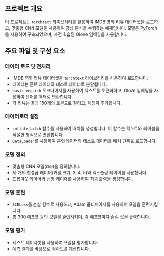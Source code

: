 ## 프로젝트 개요
이 프로젝트는 `torchtext` 라이브러리를 활용하여 IMDB 영화 리뷰 데이터셋을 로드하고, 맞춤형 CNN 모델을 사용하여 감성 분석을 수행하는 예제입니다. 모델은 PyTorch를 사용하여 구축되었으며, 사전 학습된 GloVe 임베딩을 사용합니다.

## 주요 파일 및 구성 요소

### 데이터 로드 및 전처리
- IMDB 영화 리뷰 데이터셋을 `torchtext` 라이브러리를 사용하여 로드합니다.
- 데이터는 훈련 데이터와 테스트 데이터로 분할됩니다.
- `basic_english` 토크나이저를 사용하여 텍스트를 토큰화하고, GloVe 임베딩을 사용하여 단어를 벡터로 변환합니다.
- 각 리뷰는 최대 150개의 토큰으로 잘리고, 패딩이 추가됩니다.

### 데이터로더 설정
- `collate_batch` 함수를 사용하여 배치를 생성합니다. 이 함수는 텍스트와 레이블을 적절한 형식으로 변환합니다.
- `DataLoader`를 사용하여 훈련 데이터와 테스트 데이터를 배치 단위로 로드합니다.

### 모델 정의
- 맞춤형 CNN 모델(`CNN`)을 정의합니다.
- 세 개의 합성곱 레이어(커널 크기: 3, 4, 5)와 맥스풀링 레이어를 사용합니다.
- 드롭아웃 레이어와 선형 레이어를 사용하여 최종 출력을 생성합니다.

### 모델 훈련
- `BCELoss`를 손실 함수로 사용하고, Adam 옵티마이저를 사용하여 모델을 훈련시킵니다.
- 총 300 에포크 동안 모델을 훈련시키며, 각 에포크마다 손실 값을 출력합니다.

### 모델 평가
- 테스트 데이터셋을 사용하여 모델을 평가합니다.
- 예측 결과를 바탕으로 정확도를 계산합니다.
